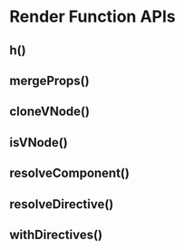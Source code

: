 # Render Function APIs

## h()

## mergeProps()

## cloneVNode()

## isVNode()

## resolveComponent()

## resolveDirective()

## withDirectives()
